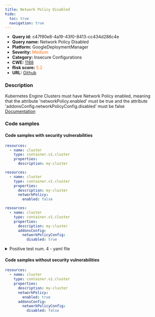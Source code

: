 ```yaml
---
title: Network Policy Disabled
hide:
  toc: true
  navigation: true
---
```


<style>
  .highlight .hll {
    background-color: #ff171742;
  }
  .md-content {
    max-width: 1100px;
    margin: 0 auto;
  }
</style>

-   **Query id:** c47f90e8-4a19-43f0-8413-cc434d286c4e
-   **Query name:** Network Policy Disabled
-   **Platform:** GoogleDeploymentManager
-   **Severity:** <span style="color:#ff7213">Medium</span>
-   **Category:** Insecure Configurations
-   **CWE:** <a href="https://cwe.mitre.org/data/definitions/1188.html" onclick="newWindowOpenerSafe(event, 'https://cwe.mitre.org/data/definitions/1188.html')">1188</a>
-   **Risk score:** <span style="color:#ff7213">5.2</span>
-   **URL:** [Github](https://github.com/Checkmarx/kics/tree/master/assets/queries/googleDeploymentManager/gcp/network_policy_disabled)

### Description
Kubernetes Engine Clusters must have Network Policy enabled, meaning that the attribute 'networkPolicy.enabled' must be true and the attribute 'addonsConfig.networkPolicyConfig.disabled' must be false<br>
[Documentation](https://cloud.google.com/kubernetes-engine/docs/reference/rest/v1/projects.zones.clusters)

### Code samples
#### Code samples with security vulnerabilities
```yaml title="Positive test num. 1 - yaml file" hl_lines="4"
resources:
  - name: cluster
    type: container.v1.cluster
    properties:
      description: my-cluster

```
```yaml title="Positive test num. 2 - yaml file" hl_lines="4 7"
resources:
  - name: cluster
    type: container.v1.cluster
    properties:
      description: my-cluster
      networkPolicy:
        enabled: false

```
```yaml title="Positive test num. 3 - yaml file" hl_lines="8 4"
resources:
  - name: cluster
    type: container.v1.cluster
    properties:
      description: my-cluster
      addonsConfig:
        networkPolicyConfig:
          disabled: true

```
<details><summary>Positive test num. 4 - yaml file</summary>

```yaml hl_lines="10 7"
resources:
  - name: cluster
    type: container.v1.cluster
    properties:
      description: my-cluster
      networkPolicy:
        enabled: false
      addonsConfig:
        networkPolicyConfig:
          disabled: true

```
</details>


#### Code samples without security vulnerabilities
```yaml title="Negative test num. 1 - yaml file"
resources:
  - name: cluster
    type: container.v1.cluster
    properties:
      description: my-cluster
      networkPolicy:
        enabled: true
      addonsConfig:
        networkPolicyConfig:
          disabled: false

```

